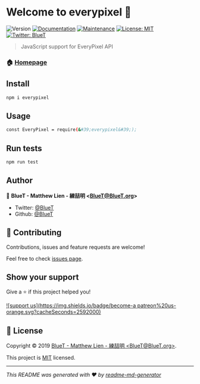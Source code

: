 # Welcome to everypixel 👋
![Version](https://img.shields.io/badge/version-0.1.0-blue.svg?cacheSeconds=2592000)
[![Documentation](https://img.shields.io/badge/documentation-yes-brightgreen.svg)](https://github.com/BlueT/everypixel-js#readme)
[![Maintenance](https://img.shields.io/badge/Maintained%3F-yes-green.svg)](https://github.com/BlueT/everypixel-js/graphs/commit-activity)
[![License: MIT](https://img.shields.io/badge/License-MIT-yellow.svg)](https://github.com/BlueT/everypixel-js/blob/master/LICENSE)
[![Twitter: BlueT](https://img.shields.io/twitter/follow/BlueT.svg?style=social)](https://twitter.com/BlueT)

> JavaScript support for EveryPixel API

### 🏠 [Homepage](https://github.com/BlueT/everypixel-js#readme)

## Install

```sh
npm i everypixel
```

## Usage

```sh
const EveryPixel = require(&#39;everypixel&#39;);
```

## Run tests

```sh
npm run test
```

## Author

👤 **BlueT - Matthew Lien - 練喆明 &lt;BlueT@BlueT.org&gt;**

* Twitter: [@BlueT](https://twitter.com/BlueT)
* Github: [@BlueT](https://github.com/BlueT)

## 🤝 Contributing

Contributions, issues and feature requests are welcome!

Feel free to check [issues page](https://github.com/BlueT/everypixel-js/issues).

## Show your support

Give a ⭐️ if this project helped you!

[![support us](https://img.shields.io/badge/become-a patreon%20us-orange.svg?cacheSeconds=2592000)](https://www.patreon.com/bluet)


## 📝 License

Copyright © 2019 [BlueT - Matthew Lien - 練喆明 &lt;BlueT@BlueT.org&gt;](https://github.com/BlueT).

This project is [MIT](https://github.com/BlueT/everypixel-js/blob/master/LICENSE) licensed.

***
_This README was generated with ❤️ by [readme-md-generator](https://github.com/kefranabg/readme-md-generator)_